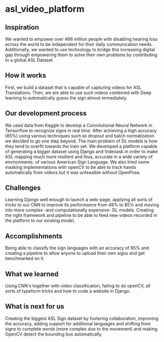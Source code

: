 # asl_video_platform

## Inspiration
We wanted to empower over 466 million people with disabling hearing loss across the world to be independent for their daily communication needs. Additionally, we wanted to use technology to bridge this increasing digital gap through empowering them to solve their own problems by contributing to a global ASL Dataset

## How it works
First, we build a dataset that is capable of capturing videos for ASL Translations. Then, we are able to use such videos combined with Deep learning to automatically guess the sign almost immediately.

## Our development process
We used data from Kaggle to develop a Convolutional Neural Network in Tensorflow to recognize signs in real time. After achieving a high accuracy (85%) using various techniques such as dropout and batch normalization we decided to go one step beyond. The main problem of DL models is how they tend to overfit towards the train set. We developed a platform capable of generating a bigger dataset using Django and Videoask in order to make ASL mapping much more resilient and thus, accurate in a wide variety of environments. of various American Sign Language. We also tried some masking implementations with openCV to be able to track hands automatically from videos but it was unfeasible without OpenPose.

## Challenges
Learning Django well enough to launch a web-page, applying all sorts of tricks to our CNN to improve its performance from 49% to 85% and moving into more complex -and computationally expensive- DL models. Creating the right framework and pipeline to be able to feed new videos recorded in the platform to our existing model.

## Accomplishments
Being able to classify the sign languages with an accuracy of 85% and creating a pipeline to allow anyone to upload their own signs and get benchmarked on it.

## What we learned
Using CNN's together with video classification, failing to do openCV, all sorts of typeform tricks and how to code a website in Django.

## What is next for us
Creating the biggest ASL Sign dataset by fostering collaboration, improving the accuracy, adding support for additional languages and shifting from signs to complete words (more complex due to the movement) and making OpenCV detect the bounding box automatically.
